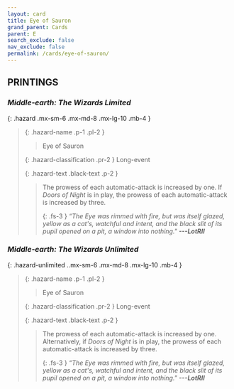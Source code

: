 ```yaml
---
layout: card
title: Eye of Sauron
grand_parent: Cards
parent: E
search_exclude: false
nav_exclude: false
permalink: /cards/eye-of-sauron/
---
```


## PRINTINGS


### _Middle-earth: The Wizards Limited_

{: .hazard .mx-sm-6 .mx-md-8 .mx-lg-10 .mb-4 }
> {: .hazard-name .p-1 .pl-2 }
> > <div class="hazard-mp"></div>
> > <div class="card-name">Eye of Sauron</div>
>
> {: .hazard-classification .pr-2 }
> Long-event
>
> {: .hazard-text .black-text .p-2 }
> > The prowess of each automatic-attack is increased by one. If _Doors of Night_ is in play, the prowess of each automatic-attack is increased by three. 
> > 
> > {: .fs-3 } 
> > _“The Eye was rimmed with fire, but was itself glazed, yellow as a cat's, watchful and intent, and the black slit of its pupil opened on a pit, a window into nothing."_ ***---&#65279;LotRII*** 
>

### _Middle-earth: The Wizards Unlimited_

{: .hazard-unlimited ..mx-sm-6 .mx-md-8 .mx-lg-10 .mb-4 }
> {: .hazard-name .p-1 .pl-2 }
> > <div class="hazard-mp"></div>
> > <div class="card-name">Eye of Sauron</div>
>
> {: .hazard-classification .pr-2 }
> Long-event
>
> {: .hazard-text .black-text .p-2 }
> > The prowess of each automatic-attack is increased by one. Alternatively, if _Doors of Night_ is in play, the prowess of each automatic-attack is increased by three. 
> > 
> > {: .fs-3 } 
> > _“The Eye was rimmed with fire, but was itself glazed, yellow as a cat's, watchful and intent, and the black slit of its pupil opened on a pit, a window into nothing."_ ***---&#65279;LotRII*** 
>
